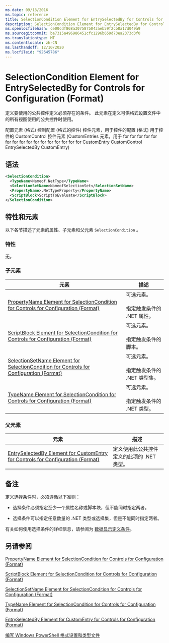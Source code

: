 ```yaml
---
ms.date: 09/13/2016
ms.topic: reference
title: SelectionCondition Element for EntrySelectedBy for Controls for Configuration (Format)
description: SelectionCondition Element for EntrySelectedBy for Controls for Configuration (Format)
ms.openlocfilehash: ce00cdf868a3075875043aeb59f2cb8a17d049a9
ms.sourcegitcommit: ba7315a496986451cfc1296b659d73ea2373d3f0
ms.translationtype: MT
ms.contentlocale: zh-CN
ms.lasthandoff: 12/10/2020
ms.locfileid: "92645786"
---
```

# <a name="selectioncondition-element-for-entryselectedby-for-controls-for-configuration-format"></a>SelectionCondition Element for EntrySelectedBy for Controls for Configuration (Format)

定义要使用的公共控件定义必须存在的条件。 此元素在定义可供格式设置文件中的所有视图使用的公共控件时使用。

配置元素 (格式) 控制配置 (格式的控件) 控件元素，用于控件的配置 (格式) 用于控件的 CustomControl 控件元素 (CustomEntries 元素，用于 for for for for for for for for for for for for for for for for CustomEntry CustomControl EntrySelectedBy CustomEntry) 

## <a name="syntax"></a>语法

```xml
<SelectionCondition>
  <TypeName>Nameof.NetType</TypeName>
  <SelectionSetName>NameofSelectionSet</SelectionSetName>
  <PropertyName>.NetTypeProperty</PropertyName>
  <ScriptBlock>ScriptToEvaluate</ScriptBlock>
</SelectionCondition>
```

## <a name="attributes-and-elements"></a>特性和元素

以下各节描述了元素的属性、子元素和父元素 `SelectionCondition` 。

### <a name="attributes"></a>特性

无。

### <a name="child-elements"></a>子元素

|元素|描述|
|-------------|-----------------|
|[PropertyName Element for SelectionCondition for Controls for Configuration (Format)](./propertyname-element-for-selectioncondition-for-controls-for-configuration-format.md)|可选元素。<br /><br /> 指定触发条件的 .NET 属性。|
|[ScriptBlock Element for SelectionCondition for Controls for Configuration (Format)](./scriptblock-element-for-selectioncondition-for-controls-for-configuration-format.md)|可选元素。<br /><br /> 指定触发条件的脚本。|
|[SelectionSetName Element for SelectionCondition for Controls for Configuration (Format)](./selectionsetname-element-for-selectioncondition-for-controls-for-configuration-format.md)|可选元素。<br /><br /> 指定触发条件的 .NET 类型集。|
|[TypeName Element for SelectionCondition for Controls for Configuration (Format)](./typename-element-for-selectioncondition-for-controls-for-configuration-format.md)|可选元素。<br /><br /> 指定触发条件的 .NET 类型。|

### <a name="parent-elements"></a>父元素

|元素|描述|
|-------------|-----------------|
|[EntrySelectedBy Element for CustomEntry for Controls for Configuration (Format)](./entryselectedby-element-for-customentry-for-controls-for-configuration-format.md)|定义使用此公共控件定义的此项的 .NET 类型。|

## <a name="remarks"></a>备注

定义选择条件时，必须遵循以下准则：

- 选择条件必须指定至少一个属性名称或脚本块，但不能同时指定两者。

- 选择条件可以指定任意数量的 .NET 类型或选择集，但是不能同时指定两者。

有关如何使用选择条件的详细信息，请参阅为 [数据显示定义条件](./defining-conditions-for-displaying-data.md)。

## <a name="see-also"></a>另请参阅

[PropertyName Element for SelectionCondition for Controls for Configuration (Format)](./propertyname-element-for-selectioncondition-for-controls-for-configuration-format.md)

[ScriptBlock Element for SelectionCondition for Controls for Configuration (Format)](./scriptblock-element-for-selectioncondition-for-controls-for-configuration-format.md)

[SelectionSetName Element for SelectionCondition for Controls for Configuration (Format)](./selectionsetname-element-for-selectioncondition-for-controls-for-configuration-format.md)

[TypeName Element for SelectionCondition for Controls for Configuration (Format)](./typename-element-for-selectioncondition-for-controls-for-configuration-format.md)

[EntrySelectedBy Element for CustomEntry for Controls for Configuration (Format)](./entryselectedby-element-for-customentry-for-controls-for-configuration-format.md)

[编写 Windows PowerShell 格式设置和类型文件](./writing-a-powershell-formatting-file.md)
